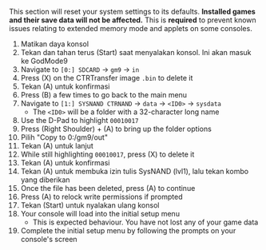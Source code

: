 This section will reset your system settings to its defaults. **Installed games and their save data will not be affected.** This is **required** to prevent known issues relating to extended memory mode and applets on some consoles.

1. Matikan daya konsol
2. Tekan dan tahan terus (Start) saat menyalakan konsol. Ini akan masuk ke GodMode9
3. Navigate to `[0:] SDCARD` -> `gm9` -> `in`
4. Press (X) on the CTRTransfer image `.bin` to delete it
5. Tekan (A) untuk konfirmasi
6. Press (B) a few times to go back to the main menu
7. Navigate to `[1:] SYSNAND CTRNAND` -> `data` -> `<ID0>` -> `sysdata`
   - The `<ID0>` will be a folder with a 32-character long name
8. Use the D-Pad to highlight `00010017`
9. Press (Right Shoulder) + (A) to bring up the folder options
10. Pilih "Copy to 0:/gm9/out"
11. Tekan (A) untuk lanjut
12. While still highlighting `00010017`, press (X) to delete it
13. Tekan (A) untuk konfirmasi
14. Tekan (A) untuk membuka izin tulis SysNAND (lvl1), lalu tekan kombo yang diberikan
15. Once the file has been deleted, press (A) to continue
16. Press (A) to relock write permissions if prompted
17. Tekan (Start) untuk nyalakan ulang konsol
18. Your console will load into the initial setup menu
    - This is expected behaviour. You have not lost any of your game data
19. Complete the initial setup menu by following the prompts on your console's screen
